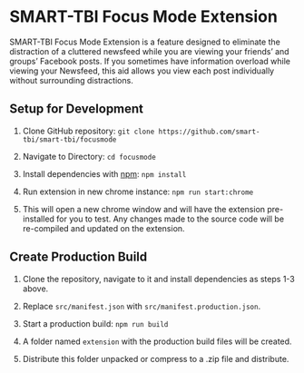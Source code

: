 # SMART-TBI Focus Mode Extension

SMART-TBI Focus Mode Extension is a feature designed to eliminate the distraction of a cluttered newsfeed while you are viewing your friends’ and groups’ Facebook posts. If you sometimes have information overload while viewing your Newsfeed, this aid allows you view each post individually without surrounding distractions.

## Setup for Development

1. Clone GitHub repository: `git clone https://github.com/smart-tbi/smart-tbi/focusmode`

2. Navigate to Directory: `cd focusmode`

3. Install dependencies with [npm](https://www.npmjs.com/): `npm install`

4. Run extension in new chrome instance: `npm run start:chrome`

5. This will open a new chrome window and will have the extension pre-installed for you to test. Any changes made to the source code will be re-compiled and updated on the extension.

## Create Production Build

1. Clone the repository, navigate to it and install dependencies as steps 1-3 above.

2. Replace `src/manifest.json` with `src/manifest.production.json`.

3. Start a production build: `npm run build`

4. A folder named `extension` with the production build files will be created.

5. Distribute this folder unpacked or compress to a .zip file and distribute.
